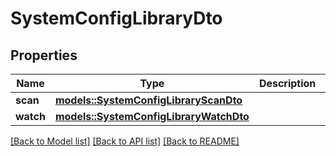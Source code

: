 # SystemConfigLibraryDto

## Properties

Name | Type | Description | Notes
------------ | ------------- | ------------- | -------------
**scan** | [**models::SystemConfigLibraryScanDto**](SystemConfigLibraryScanDto.md) |  | 
**watch** | [**models::SystemConfigLibraryWatchDto**](SystemConfigLibraryWatchDto.md) |  | 

[[Back to Model list]](../README.md#documentation-for-models) [[Back to API list]](../README.md#documentation-for-api-endpoints) [[Back to README]](../README.md)


